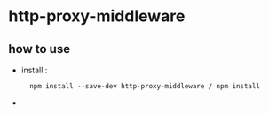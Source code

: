 # http-proxy-middleware

## how to use

* install :

        npm install --save-dev http-proxy-middleware / npm install

*
